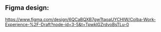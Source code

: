 ## Figma design:

https://www.figma.com/design/6QCaBQXB7gwTtaoaUYCHIW/Colba-Work-Experience-%2F-Draft?node-id=3-5&t=TpwklGZrdvoBsTLu-0
